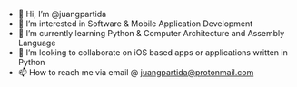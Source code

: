 - 👋 Hi, I’m @juangpartida
- 👀 I’m interested in Software & Mobile Application Development
- 🌱 I’m currently learning Python & Computer Architecture and Assembly Language 
- 💞️ I’m looking to collaborate on iOS based apps or applications written in Python
- 📫 How to reach me via email @ juangpartida@protonmail.com
